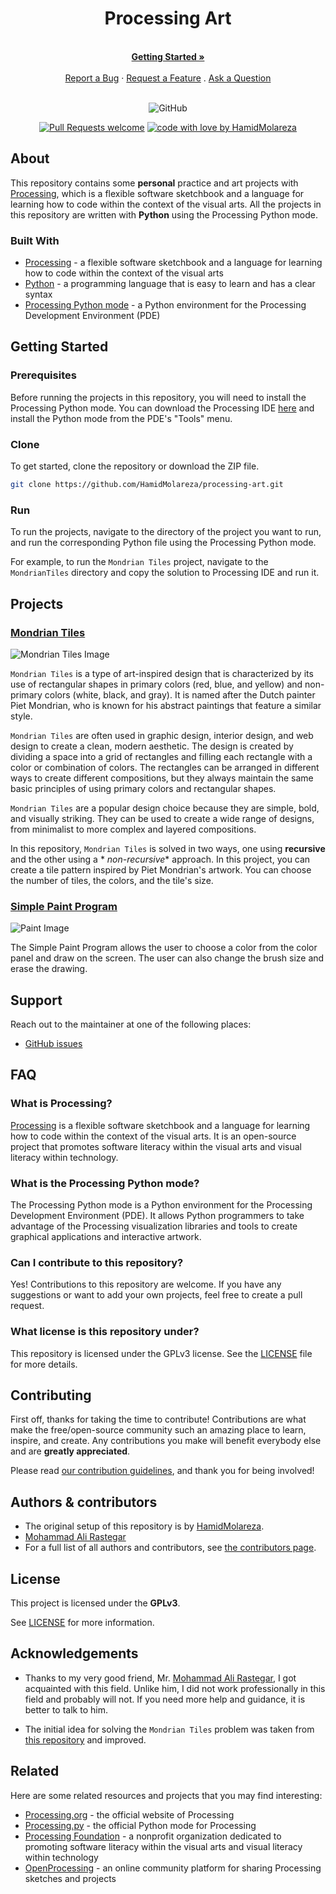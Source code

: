 <div align="center">
  <h1>Processing Art</h1>
  <br />
  <a href="#getting-started"><strong>Getting Started »</strong></a>
  <br />
  <br />
  <a href="https://github.com/HamidMolareza/processing-art/issues/new?assignees=&labels=bug&template=BUG_REPORT.md&title=bug%3A+">Report a Bug</a>
  ·
  <a href="https://github.com/HamidMolareza/processing-art/issues/new?assignees=&labels=enhancement&template=FEATURE_REQUEST.md&title=feat%3A+">Request a Feature</a>
  .
  <a href="https://github.com/HamidMolareza/processing-art/issues/new?assignees=&labels=question&template=SUPPORT_QUESTION.md&title=support%3A+">Ask a Question</a>
</div>

<div align="center">
<br />

![GitHub](https://img.shields.io/github/license/HamidMolareza/processing-art)

[![Pull Requests welcome](https://img.shields.io/badge/PRs-welcome-ff69b4.svg?style=flat-square)](https://github.com/HamidMolareza/processing-art/issues?q=is%3Aissue+is%3Aopen+label%3A%22help+wanted%22)
[![code with love by HamidMolareza](https://img.shields.io/badge/%3C%2F%3E%20with%20%E2%99%A5%20by-HamidMolareza-ff1414.svg?style=flat-square)](https://github.com/HamidMolareza)

</div>

## About

This repository contains some **personal** practice and art projects with [Processing](https://processing.org/), which
is a flexible software sketchbook and a language for learning how to code within the context of the visual arts. All the
projects in this repository are written with **Python** using the Processing Python mode.

### Built With

- [Processing](https://processing.org/) - a flexible software sketchbook and a language for learning how to code within
  the context of the visual arts
- [Python](https://www.python.org/) - a programming language that is easy to learn and has a clear syntax
- [Processing Python mode](https://py.processing.org/) - a Python environment for the Processing Development
  Environment (PDE)

## Getting Started

### Prerequisites

Before running the projects in this repository, you will need to install the Processing Python mode. You can download
the Processing IDE [here](https://processing.org/download/) and install the Python mode from the PDE's "Tools" menu.

### Clone

To get started, clone the repository or download the ZIP file.

```bash
git clone https://github.com/HamidMolareza/processing-art.git
```

### Run

To run the projects, navigate to the directory of the project you want to run, and run the corresponding Python file
using the Processing Python mode.

For example, to run the `Mondrian Tiles` project, navigate to the `MondrianTiles` directory and copy the solution to
Processing IDE and run it.

## Projects

### [Mondrian Tiles](Projects/MondrianTiles)

![Mondrian Tiles Image](docs/images/MondrianTiles.png)

`Mondrian Tiles` is a type of art-inspired design that is characterized by its use of rectangular shapes in primary
colors (red, blue, and yellow) and non-primary colors (white, black, and gray). It is named after the Dutch painter Piet
Mondrian, who is known for his abstract paintings that feature a similar style.

`Mondrian Tiles` are often used in graphic design, interior design, and web design to create a clean, modern aesthetic.
The design is created by dividing a space into a grid of rectangles and filling each rectangle with a color or
combination of colors. The rectangles can be arranged in different ways to create different compositions, but they
always maintain the same basic principles of using primary colors and rectangular shapes.

`Mondrian Tiles` are a popular design choice because they are simple, bold, and visually striking. They can be used to
create a wide range of designs, from minimalist to more complex and layered compositions.

In this repository, `Mondrian Tiles` is solved in two ways, one using **recursive** and the other using a *
*non-recursive**
approach. In this project, you can create a tile pattern inspired by Piet Mondrian's artwork. You can choose the number
of tiles, the colors, and the tile's size.

### [Simple Paint Program]((Projects/Paint))

![Paint Image](docs/images/Paint.png)

The Simple Paint Program allows the user to choose a color from the color panel and draw on the screen. The user can
also change the brush size and erase the drawing.

## Support

Reach out to the maintainer at one of the following places:

- [GitHub issues](https://github.com/HamidMolareza/processing-art/issues/new?assignees=&labels=question&template=SUPPORT_QUESTION.md&title=support%3A+)

## FAQ

### What is Processing?

[Processing](https://processing.org/) is a flexible software sketchbook and a language for learning how to code within
the context of the visual
arts. It is an open-source project that promotes software literacy within the visual arts and visual literacy within
technology.

### What is the Processing Python mode?

The Processing Python mode is a Python environment for the Processing Development Environment (PDE). It allows Python
programmers to take advantage of the Processing visualization libraries and tools to create graphical applications and
interactive artwork.

### Can I contribute to this repository?

Yes! Contributions to this repository are welcome. If you have any suggestions or want to add your own projects, feel
free to create a pull request.

### What license is this repository under?

This repository is licensed under the GPLv3 license. See the [LICENSE](LICENSE) file for more details.

## Contributing

First off, thanks for taking the time to contribute! Contributions are what make the free/open-source community such an
amazing place to learn, inspire, and create. Any contributions you make will benefit everybody else and are **greatly
appreciated**.

Please read [our contribution guidelines](docs/CONTRIBUTING.md), and thank you for being involved!

## Authors & contributors

- The original setup of this repository is by [HamidMolareza](https://github.com/HamidMolareza).
- [Mohammad Ali Rastegar](github.com/mohras148/)
- For a full list of all authors and contributors,
  see [the contributors page](https://github.com/HamidMolareza/processing-art/contributors).

## License

This project is licensed under the **GPLv3**.

See [LICENSE](LICENSE) for more information.

## Acknowledgements

- Thanks to my very good friend, Mr. [Mohammad Ali Rastegar](https://github.com/mohras148/), I got acquainted with this
  field.
  Unlike him, I did not work professionally in this field and probably will not. If you need more help and guidance, it
  is better to talk to him.

- The initial idea for solving the `Mondrian Tiles` problem was taken
  from [this repository](https://github.com/erdavids/Mondrian-Tiles) and improved.

## Related

Here are some related resources and projects that you may find interesting:

- [Processing.org](https://processing.org/) - the official website of Processing
- [Processing.py](https://py.processing.org/) - the official Python mode for Processing
- [Processing Foundation](https://processingfoundation.org/) - a nonprofit organization dedicated to promoting software
  literacy within the visual arts and visual literacy within technology
- [OpenProcessing](https://www.openprocessing.org/) - an online community platform for sharing Processing sketches and
  projects